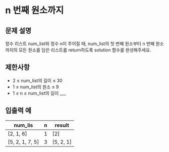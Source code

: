 # n 번째 원소까지

## 문제 설명

정수 리스트 num_list와 정수 n이 주어질 때, num_list의 첫 번째 원소부터 n 번째 원소까지의 모든 원소를 담은 리스트를 return하도록 solution 함수를 완성해주세요.  


## 제한사항

- 2 ≤ num_list의 길이 ≤ 30
- 1 ≤ num_list의 원소 ≤ 9
- 1 ≤ n ≤ num_list의 길이 ___


## 입출력 예

| num_lis         | n | result    |
|-----------------|---|-----------|
| [2, 1, 6]       | 1 | [2]       |
| [5, 2, 1, 7, 5] | 3 | [5, 2, 1] |
